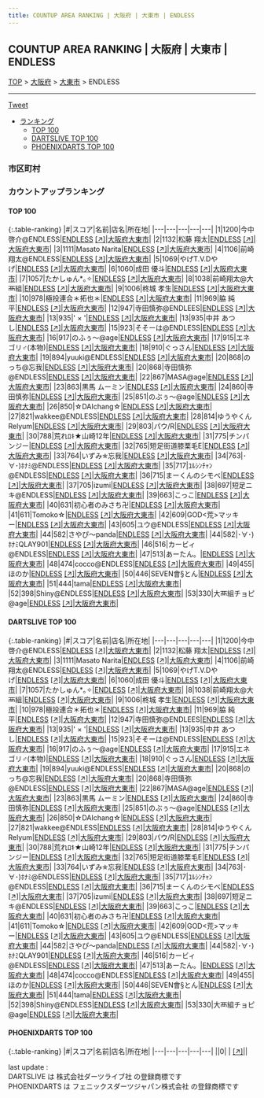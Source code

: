 ```yaml
---
title: COUNTUP AREA RANKING | 大阪府 | 大東市 | ENDLESS
---
```

## COUNTUP AREA RANKING | 大阪府 | 大東市 | ENDLESS

[TOP](/darts/rank/) > [大阪府](/darts/rank/大阪府/) > [大東市](/darts/rank/大阪府/大東市/) > ENDLESS

___

<a href="https://twitter.com/share?ref_src=twsrc%5Etfw" data-text="COUNTUP AREA RANKING | 大阪府大東市ENDLESS" class="twitter-share-button" data-hashtags="DARTSLIVE,PHOENIXDARTS,darts,ダーツ" data-show-count="false">Tweet</a>

* [ランキング](#カウントアップランキング)
    * [TOP 100](#top-100)
    * [DARTSLIVE TOP 100](#dartslive-top-100)
    * [PHOENIXDARTS TOP 100](#phoenixdarts-top-100)

### 市区町村

<ul>

</ul>

### カウントアップランキング

#### TOP 100



{:.table-ranking}
|#|スコア|名前|店名|所在地|
|---|---|---|---|---|
|1|1200|<span class="rank-name-dl">今中啓介@ENDLESS</span>|<a href="/darts/rank/shops/24b03068b11dabe0f454cb89828a1cfe.html">ENDLESS</a> <a href="https://search.dartslive.com/jp/shop/24b03068b11dabe0f454cb89828a1cfe">[↗]</a>|<a href="/darts/rank/大阪府/大東市">大阪府大東市</a>|
|2|1132|<span class="rank-name-dl">松藤 翔太</span>|<a href="/darts/rank/shops/24b03068b11dabe0f454cb89828a1cfe.html">ENDLESS</a> <a href="https://search.dartslive.com/jp/shop/24b03068b11dabe0f454cb89828a1cfe">[↗]</a>|<a href="/darts/rank/大阪府/大東市">大阪府大東市</a>|
|3|1111|<span class="rank-name-dl">Masato Narita</span>|<a href="/darts/rank/shops/24b03068b11dabe0f454cb89828a1cfe.html">ENDLESS</a> <a href="https://search.dartslive.com/jp/shop/24b03068b11dabe0f454cb89828a1cfe">[↗]</a>|<a href="/darts/rank/大阪府/大東市">大阪府大東市</a>|
|4|1106|<span class="rank-name-dl">前崎翔太@ENDLESS</span>|<a href="/darts/rank/shops/24b03068b11dabe0f454cb89828a1cfe.html">ENDLESS</a> <a href="https://search.dartslive.com/jp/shop/24b03068b11dabe0f454cb89828a1cfe">[↗]</a>|<a href="/darts/rank/大阪府/大東市">大阪府大東市</a>|
|5|1069|<span class="rank-name-dl">やげT.V.Dやげ</span>|<a href="/darts/rank/shops/24b03068b11dabe0f454cb89828a1cfe.html">ENDLESS</a> <a href="https://search.dartslive.com/jp/shop/24b03068b11dabe0f454cb89828a1cfe">[↗]</a>|<a href="/darts/rank/大阪府/大東市">大阪府大東市</a>|
|6|1060|<span class="rank-name-dl">成田 優斗</span>|<a href="/darts/rank/shops/24b03068b11dabe0f454cb89828a1cfe.html">ENDLESS</a> <a href="https://search.dartslive.com/jp/shop/24b03068b11dabe0f454cb89828a1cfe">[↗]</a>|<a href="/darts/rank/大阪府/大東市">大阪府大東市</a>|
|7|1057|<span class="rank-name-dl">たかしゅん*｡✧</span>|<a href="/darts/rank/shops/24b03068b11dabe0f454cb89828a1cfe.html">ENDLESS</a> <a href="https://search.dartslive.com/jp/shop/24b03068b11dabe0f454cb89828a1cfe">[↗]</a>|<a href="/darts/rank/大阪府/大東市">大阪府大東市</a>|
|8|1038|<span class="rank-name-dl">前崎翔太@大襾組</span>|<a href="/darts/rank/shops/24b03068b11dabe0f454cb89828a1cfe.html">ENDLESS</a> <a href="https://search.dartslive.com/jp/shop/24b03068b11dabe0f454cb89828a1cfe">[↗]</a>|<a href="/darts/rank/大阪府/大東市">大阪府大東市</a>|
|9|1006|<span class="rank-name-dl">柊城 孝生</span>|<a href="/darts/rank/shops/24b03068b11dabe0f454cb89828a1cfe.html">ENDLESS</a> <a href="https://search.dartslive.com/jp/shop/24b03068b11dabe0f454cb89828a1cfe">[↗]</a>|<a href="/darts/rank/大阪府/大東市">大阪府大東市</a>|
|10|978|<span class="rank-name-dl">極投連合＊拓也＊</span>|<a href="/darts/rank/shops/24b03068b11dabe0f454cb89828a1cfe.html">ENDLESS</a> <a href="https://search.dartslive.com/jp/shop/24b03068b11dabe0f454cb89828a1cfe">[↗]</a>|<a href="/darts/rank/大阪府/大東市">大阪府大東市</a>|
|11|969|<span class="rank-name-dl">脇 純平</span>|<a href="/darts/rank/shops/24b03068b11dabe0f454cb89828a1cfe.html">ENDLESS</a> <a href="https://search.dartslive.com/jp/shop/24b03068b11dabe0f454cb89828a1cfe">[↗]</a>|<a href="/darts/rank/大阪府/大東市">大阪府大東市</a>|
|12|947|<span class="rank-name-dl">寺田慎弥@ENDLEES</span>|<a href="/darts/rank/shops/24b03068b11dabe0f454cb89828a1cfe.html">ENDLESS</a> <a href="https://search.dartslive.com/jp/shop/24b03068b11dabe0f454cb89828a1cfe">[↗]</a>|<a href="/darts/rank/大阪府/大東市">大阪府大東市</a>|
|13|935|<span class="rank-name-dl">&#x27; × &#x27;</span>|<a href="/darts/rank/shops/24b03068b11dabe0f454cb89828a1cfe.html">ENDLESS</a> <a href="https://search.dartslive.com/jp/shop/24b03068b11dabe0f454cb89828a1cfe">[↗]</a>|<a href="/darts/rank/大阪府/大東市">大阪府大東市</a>|
|13|935|<span class="rank-name-dl">中井 あつし</span>|<a href="/darts/rank/shops/24b03068b11dabe0f454cb89828a1cfe.html">ENDLESS</a> <a href="https://search.dartslive.com/jp/shop/24b03068b11dabe0f454cb89828a1cfe">[↗]</a>|<a href="/darts/rank/大阪府/大東市">大阪府大東市</a>|
|15|923|<span class="rank-name-dl">そそーは@ENDLESS</span>|<a href="/darts/rank/shops/24b03068b11dabe0f454cb89828a1cfe.html">ENDLESS</a> <a href="https://search.dartslive.com/jp/shop/24b03068b11dabe0f454cb89828a1cfe">[↗]</a>|<a href="/darts/rank/大阪府/大東市">大阪府大東市</a>|
|16|917|<span class="rank-name-dl">のふぅ〜@age</span>|<a href="/darts/rank/shops/24b03068b11dabe0f454cb89828a1cfe.html">ENDLESS</a> <a href="https://search.dartslive.com/jp/shop/24b03068b11dabe0f454cb89828a1cfe">[↗]</a>|<a href="/darts/rank/大阪府/大東市">大阪府大東市</a>|
|17|915|<span class="rank-name-dl">エネゴリ♂(本物)</span>|<a href="/darts/rank/shops/24b03068b11dabe0f454cb89828a1cfe.html">ENDLESS</a> <a href="https://search.dartslive.com/jp/shop/24b03068b11dabe0f454cb89828a1cfe">[↗]</a>|<a href="/darts/rank/大阪府/大東市">大阪府大東市</a>|
|18|910|<span class="rank-name-dl">ぐっさん</span>|<a href="/darts/rank/shops/24b03068b11dabe0f454cb89828a1cfe.html">ENDLESS</a> <a href="https://search.dartslive.com/jp/shop/24b03068b11dabe0f454cb89828a1cfe">[↗]</a>|<a href="/darts/rank/大阪府/大東市">大阪府大東市</a>|
|19|894|<span class="rank-name-dl">yuuki@ENDLESS</span>|<a href="/darts/rank/shops/24b03068b11dabe0f454cb89828a1cfe.html">ENDLESS</a> <a href="https://search.dartslive.com/jp/shop/24b03068b11dabe0f454cb89828a1cfe">[↗]</a>|<a href="/darts/rank/大阪府/大東市">大阪府大東市</a>|
|20|868|<span class="rank-name-dl">のっち@忘我</span>|<a href="/darts/rank/shops/24b03068b11dabe0f454cb89828a1cfe.html">ENDLESS</a> <a href="https://search.dartslive.com/jp/shop/24b03068b11dabe0f454cb89828a1cfe">[↗]</a>|<a href="/darts/rank/大阪府/大東市">大阪府大東市</a>|
|20|868|<span class="rank-name-dl">寺田慎弥@ENDLESS</span>|<a href="/darts/rank/shops/24b03068b11dabe0f454cb89828a1cfe.html">ENDLESS</a> <a href="https://search.dartslive.com/jp/shop/24b03068b11dabe0f454cb89828a1cfe">[↗]</a>|<a href="/darts/rank/大阪府/大東市">大阪府大東市</a>|
|22|867|<span class="rank-name-dl">MASA@age</span>|<a href="/darts/rank/shops/24b03068b11dabe0f454cb89828a1cfe.html">ENDLESS</a> <a href="https://search.dartslive.com/jp/shop/24b03068b11dabe0f454cb89828a1cfe">[↗]</a>|<a href="/darts/rank/大阪府/大東市">大阪府大東市</a>|
|23|863|<span class="rank-name-dl">黒馬 ムーミン</span>|<a href="/darts/rank/shops/24b03068b11dabe0f454cb89828a1cfe.html">ENDLESS</a> <a href="https://search.dartslive.com/jp/shop/24b03068b11dabe0f454cb89828a1cfe">[↗]</a>|<a href="/darts/rank/大阪府/大東市">大阪府大東市</a>|
|24|860|<span class="rank-name-dl">寺田慎弥</span>|<a href="/darts/rank/shops/24b03068b11dabe0f454cb89828a1cfe.html">ENDLESS</a> <a href="https://search.dartslive.com/jp/shop/24b03068b11dabe0f454cb89828a1cfe">[↗]</a>|<a href="/darts/rank/大阪府/大東市">大阪府大東市</a>|
|25|851|<span class="rank-name-dl">のぶぅ〜@age</span>|<a href="/darts/rank/shops/24b03068b11dabe0f454cb89828a1cfe.html">ENDLESS</a> <a href="https://search.dartslive.com/jp/shop/24b03068b11dabe0f454cb89828a1cfe">[↗]</a>|<a href="/darts/rank/大阪府/大東市">大阪府大東市</a>|
|26|850|<span class="rank-name-dl">☆DAIchang☆</span>|<a href="/darts/rank/shops/24b03068b11dabe0f454cb89828a1cfe.html">ENDLESS</a> <a href="https://search.dartslive.com/jp/shop/24b03068b11dabe0f454cb89828a1cfe">[↗]</a>|<a href="/darts/rank/大阪府/大東市">大阪府大東市</a>|
|27|821|<span class="rank-name-dl">wakkee@ENDLESS</span>|<a href="/darts/rank/shops/24b03068b11dabe0f454cb89828a1cfe.html">ENDLESS</a> <a href="https://search.dartslive.com/jp/shop/24b03068b11dabe0f454cb89828a1cfe">[↗]</a>|<a href="/darts/rank/大阪府/大東市">大阪府大東市</a>|
|28|814|<span class="rank-name-dl">ゆうやくんRelyum</span>|<a href="/darts/rank/shops/24b03068b11dabe0f454cb89828a1cfe.html">ENDLESS</a> <a href="https://search.dartslive.com/jp/shop/24b03068b11dabe0f454cb89828a1cfe">[↗]</a>|<a href="/darts/rank/大阪府/大東市">大阪府大東市</a>|
|29|803|<span class="rank-name-dl">パウ/R</span>|<a href="/darts/rank/shops/24b03068b11dabe0f454cb89828a1cfe.html">ENDLESS</a> <a href="https://search.dartslive.com/jp/shop/24b03068b11dabe0f454cb89828a1cfe">[↗]</a>|<a href="/darts/rank/大阪府/大東市">大阪府大東市</a>|
|30|788|<span class="rank-name-dl">荒れﾛｷ★山崎12年</span>|<a href="/darts/rank/shops/24b03068b11dabe0f454cb89828a1cfe.html">ENDLESS</a> <a href="https://search.dartslive.com/jp/shop/24b03068b11dabe0f454cb89828a1cfe">[↗]</a>|<a href="/darts/rank/大阪府/大東市">大阪府大東市</a>|
|31|775|<span class="rank-name-dl">チンパンジー</span>|<a href="/darts/rank/shops/24b03068b11dabe0f454cb89828a1cfe.html">ENDLESS</a> <a href="https://search.dartslive.com/jp/shop/24b03068b11dabe0f454cb89828a1cfe">[↗]</a>|<a href="/darts/rank/大阪府/大東市">大阪府大東市</a>|
|32|765|<span class="rank-name-dl">短足街道膝栗毛E</span>|<a href="/darts/rank/shops/24b03068b11dabe0f454cb89828a1cfe.html">ENDLESS</a> <a href="https://search.dartslive.com/jp/shop/24b03068b11dabe0f454cb89828a1cfe">[↗]</a>|<a href="/darts/rank/大阪府/大東市">大阪府大東市</a>|
|33|764|<span class="rank-name-dl">いずみ✯忘我</span>|<a href="/darts/rank/shops/24b03068b11dabe0f454cb89828a1cfe.html">ENDLESS</a> <a href="https://search.dartslive.com/jp/shop/24b03068b11dabe0f454cb89828a1cfe">[↗]</a>|<a href="/darts/rank/大阪府/大東市">大阪府大東市</a>|
|34|763|<span class="rank-name-dl">･∀･)ﾎﾅﾐ@ENDLESS</span>|<a href="/darts/rank/shops/24b03068b11dabe0f454cb89828a1cfe.html">ENDLESS</a> <a href="https://search.dartslive.com/jp/shop/24b03068b11dabe0f454cb89828a1cfe">[↗]</a>|<a href="/darts/rank/大阪府/大東市">大阪府大東市</a>|
|35|717|<span class="rank-name-dl">ﾕﾙｼﾝﾁｬﾝ@ENDLESS</span>|<a href="/darts/rank/shops/24b03068b11dabe0f454cb89828a1cfe.html">ENDLESS</a> <a href="https://search.dartslive.com/jp/shop/24b03068b11dabe0f454cb89828a1cfe">[↗]</a>|<a href="/darts/rank/大阪府/大東市">大阪府大東市</a>|
|36|715|<span class="rank-name-dl">まーくんのシモベ</span>|<a href="/darts/rank/shops/24b03068b11dabe0f454cb89828a1cfe.html">ENDLESS</a> <a href="https://search.dartslive.com/jp/shop/24b03068b11dabe0f454cb89828a1cfe">[↗]</a>|<a href="/darts/rank/大阪府/大東市">大阪府大東市</a>|
|37|705|<span class="rank-name-dl">izumi</span>|<a href="/darts/rank/shops/24b03068b11dabe0f454cb89828a1cfe.html">ENDLESS</a> <a href="https://search.dartslive.com/jp/shop/24b03068b11dabe0f454cb89828a1cfe">[↗]</a>|<a href="/darts/rank/大阪府/大東市">大阪府大東市</a>|
|38|697|<span class="rank-name-dl">短足ニキ@ENDLESS</span>|<a href="/darts/rank/shops/24b03068b11dabe0f454cb89828a1cfe.html">ENDLESS</a> <a href="https://search.dartslive.com/jp/shop/24b03068b11dabe0f454cb89828a1cfe">[↗]</a>|<a href="/darts/rank/大阪府/大東市">大阪府大東市</a>|
|39|663|<span class="rank-name-dl">こっこ</span>|<a href="/darts/rank/shops/24b03068b11dabe0f454cb89828a1cfe.html">ENDLESS</a> <a href="https://search.dartslive.com/jp/shop/24b03068b11dabe0f454cb89828a1cfe">[↗]</a>|<a href="/darts/rank/大阪府/大東市">大阪府大東市</a>|
|40|631|<span class="rank-name-dl">初心者のみさち卍</span>|<a href="/darts/rank/shops/24b03068b11dabe0f454cb89828a1cfe.html">ENDLESS</a> <a href="https://search.dartslive.com/jp/shop/24b03068b11dabe0f454cb89828a1cfe">[↗]</a>|<a href="/darts/rank/大阪府/大東市">大阪府大東市</a>|
|41|611|<span class="rank-name-dl">Tomoko☆</span>|<a href="/darts/rank/shops/24b03068b11dabe0f454cb89828a1cfe.html">ENDLESS</a> <a href="https://search.dartslive.com/jp/shop/24b03068b11dabe0f454cb89828a1cfe">[↗]</a>|<a href="/darts/rank/大阪府/大東市">大阪府大東市</a>|
|42|609|<span class="rank-name-dl">GOD&lt;荒&gt;マッキー</span>|<a href="/darts/rank/shops/24b03068b11dabe0f454cb89828a1cfe.html">ENDLESS</a> <a href="https://search.dartslive.com/jp/shop/24b03068b11dabe0f454cb89828a1cfe">[↗]</a>|<a href="/darts/rank/大阪府/大東市">大阪府大東市</a>|
|43|605|<span class="rank-name-dl">ユウ@ENDLESS</span>|<a href="/darts/rank/shops/24b03068b11dabe0f454cb89828a1cfe.html">ENDLESS</a> <a href="https://search.dartslive.com/jp/shop/24b03068b11dabe0f454cb89828a1cfe">[↗]</a>|<a href="/darts/rank/大阪府/大東市">大阪府大東市</a>|
|44|582|<span class="rank-name-dl">さやぴ〜panda</span>|<a href="/darts/rank/shops/24b03068b11dabe0f454cb89828a1cfe.html">ENDLESS</a> <a href="https://search.dartslive.com/jp/shop/24b03068b11dabe0f454cb89828a1cfe">[↗]</a>|<a href="/darts/rank/大阪府/大東市">大阪府大東市</a>|
|44|582|<span class="rank-name-dl">･∀･)ﾎﾅﾐQLAY901</span>|<a href="/darts/rank/shops/24b03068b11dabe0f454cb89828a1cfe.html">ENDLESS</a> <a href="https://search.dartslive.com/jp/shop/24b03068b11dabe0f454cb89828a1cfe">[↗]</a>|<a href="/darts/rank/大阪府/大東市">大阪府大東市</a>|
|46|516|<span class="rank-name-dl">カービィ@ENDLESS</span>|<a href="/darts/rank/shops/24b03068b11dabe0f454cb89828a1cfe.html">ENDLESS</a> <a href="https://search.dartslive.com/jp/shop/24b03068b11dabe0f454cb89828a1cfe">[↗]</a>|<a href="/darts/rank/大阪府/大東市">大阪府大東市</a>|
|47|513|<span class="rank-name-dl">あーたん。</span>|<a href="/darts/rank/shops/24b03068b11dabe0f454cb89828a1cfe.html">ENDLESS</a> <a href="https://search.dartslive.com/jp/shop/24b03068b11dabe0f454cb89828a1cfe">[↗]</a>|<a href="/darts/rank/大阪府/大東市">大阪府大東市</a>|
|48|474|<span class="rank-name-dl">cocco@ENDLESS</span>|<a href="/darts/rank/shops/24b03068b11dabe0f454cb89828a1cfe.html">ENDLESS</a> <a href="https://search.dartslive.com/jp/shop/24b03068b11dabe0f454cb89828a1cfe">[↗]</a>|<a href="/darts/rank/大阪府/大東市">大阪府大東市</a>|
|49|455|<span class="rank-name-dl">ほのか</span>|<a href="/darts/rank/shops/24b03068b11dabe0f454cb89828a1cfe.html">ENDLESS</a> <a href="https://search.dartslive.com/jp/shop/24b03068b11dabe0f454cb89828a1cfe">[↗]</a>|<a href="/darts/rank/大阪府/大東市">大阪府大東市</a>|
|50|446|<span class="rank-name-dl">SEVEN會§とん</span>|<a href="/darts/rank/shops/24b03068b11dabe0f454cb89828a1cfe.html">ENDLESS</a> <a href="https://search.dartslive.com/jp/shop/24b03068b11dabe0f454cb89828a1cfe">[↗]</a>|<a href="/darts/rank/大阪府/大東市">大阪府大東市</a>|
|51|444|<span class="rank-name-dl">tama</span>|<a href="/darts/rank/shops/24b03068b11dabe0f454cb89828a1cfe.html">ENDLESS</a> <a href="https://search.dartslive.com/jp/shop/24b03068b11dabe0f454cb89828a1cfe">[↗]</a>|<a href="/darts/rank/大阪府/大東市">大阪府大東市</a>|
|52|398|<span class="rank-name-dl">Shiny@ENDLESS</span>|<a href="/darts/rank/shops/24b03068b11dabe0f454cb89828a1cfe.html">ENDLESS</a> <a href="https://search.dartslive.com/jp/shop/24b03068b11dabe0f454cb89828a1cfe">[↗]</a>|<a href="/darts/rank/大阪府/大東市">大阪府大東市</a>|
|53|330|<span class="rank-name-dl">大襾組チョピ@age</span>|<a href="/darts/rank/shops/24b03068b11dabe0f454cb89828a1cfe.html">ENDLESS</a> <a href="https://search.dartslive.com/jp/shop/24b03068b11dabe0f454cb89828a1cfe">[↗]</a>|<a href="/darts/rank/大阪府/大東市">大阪府大東市</a>|


#### DARTSLIVE TOP 100



{:.table-ranking}
|#|スコア|名前|店名|所在地|
|---|---|---|---|---|
|1|1200|<span class="rank-name-dl">今中啓介@ENDLESS</span>|<a href="/darts/rank/shops/24b03068b11dabe0f454cb89828a1cfe.html">ENDLESS</a> <a href="https://search.dartslive.com/jp/shop/24b03068b11dabe0f454cb89828a1cfe">[↗]</a>|<a href="/darts/rank/大阪府/大東市">大阪府大東市</a>|
|2|1132|<span class="rank-name-dl">松藤 翔太</span>|<a href="/darts/rank/shops/24b03068b11dabe0f454cb89828a1cfe.html">ENDLESS</a> <a href="https://search.dartslive.com/jp/shop/24b03068b11dabe0f454cb89828a1cfe">[↗]</a>|<a href="/darts/rank/大阪府/大東市">大阪府大東市</a>|
|3|1111|<span class="rank-name-dl">Masato Narita</span>|<a href="/darts/rank/shops/24b03068b11dabe0f454cb89828a1cfe.html">ENDLESS</a> <a href="https://search.dartslive.com/jp/shop/24b03068b11dabe0f454cb89828a1cfe">[↗]</a>|<a href="/darts/rank/大阪府/大東市">大阪府大東市</a>|
|4|1106|<span class="rank-name-dl">前崎翔太@ENDLESS</span>|<a href="/darts/rank/shops/24b03068b11dabe0f454cb89828a1cfe.html">ENDLESS</a> <a href="https://search.dartslive.com/jp/shop/24b03068b11dabe0f454cb89828a1cfe">[↗]</a>|<a href="/darts/rank/大阪府/大東市">大阪府大東市</a>|
|5|1069|<span class="rank-name-dl">やげT.V.Dやげ</span>|<a href="/darts/rank/shops/24b03068b11dabe0f454cb89828a1cfe.html">ENDLESS</a> <a href="https://search.dartslive.com/jp/shop/24b03068b11dabe0f454cb89828a1cfe">[↗]</a>|<a href="/darts/rank/大阪府/大東市">大阪府大東市</a>|
|6|1060|<span class="rank-name-dl">成田 優斗</span>|<a href="/darts/rank/shops/24b03068b11dabe0f454cb89828a1cfe.html">ENDLESS</a> <a href="https://search.dartslive.com/jp/shop/24b03068b11dabe0f454cb89828a1cfe">[↗]</a>|<a href="/darts/rank/大阪府/大東市">大阪府大東市</a>|
|7|1057|<span class="rank-name-dl">たかしゅん*｡✧</span>|<a href="/darts/rank/shops/24b03068b11dabe0f454cb89828a1cfe.html">ENDLESS</a> <a href="https://search.dartslive.com/jp/shop/24b03068b11dabe0f454cb89828a1cfe">[↗]</a>|<a href="/darts/rank/大阪府/大東市">大阪府大東市</a>|
|8|1038|<span class="rank-name-dl">前崎翔太@大襾組</span>|<a href="/darts/rank/shops/24b03068b11dabe0f454cb89828a1cfe.html">ENDLESS</a> <a href="https://search.dartslive.com/jp/shop/24b03068b11dabe0f454cb89828a1cfe">[↗]</a>|<a href="/darts/rank/大阪府/大東市">大阪府大東市</a>|
|9|1006|<span class="rank-name-dl">柊城 孝生</span>|<a href="/darts/rank/shops/24b03068b11dabe0f454cb89828a1cfe.html">ENDLESS</a> <a href="https://search.dartslive.com/jp/shop/24b03068b11dabe0f454cb89828a1cfe">[↗]</a>|<a href="/darts/rank/大阪府/大東市">大阪府大東市</a>|
|10|978|<span class="rank-name-dl">極投連合＊拓也＊</span>|<a href="/darts/rank/shops/24b03068b11dabe0f454cb89828a1cfe.html">ENDLESS</a> <a href="https://search.dartslive.com/jp/shop/24b03068b11dabe0f454cb89828a1cfe">[↗]</a>|<a href="/darts/rank/大阪府/大東市">大阪府大東市</a>|
|11|969|<span class="rank-name-dl">脇 純平</span>|<a href="/darts/rank/shops/24b03068b11dabe0f454cb89828a1cfe.html">ENDLESS</a> <a href="https://search.dartslive.com/jp/shop/24b03068b11dabe0f454cb89828a1cfe">[↗]</a>|<a href="/darts/rank/大阪府/大東市">大阪府大東市</a>|
|12|947|<span class="rank-name-dl">寺田慎弥@ENDLEES</span>|<a href="/darts/rank/shops/24b03068b11dabe0f454cb89828a1cfe.html">ENDLESS</a> <a href="https://search.dartslive.com/jp/shop/24b03068b11dabe0f454cb89828a1cfe">[↗]</a>|<a href="/darts/rank/大阪府/大東市">大阪府大東市</a>|
|13|935|<span class="rank-name-dl">&#x27; × &#x27;</span>|<a href="/darts/rank/shops/24b03068b11dabe0f454cb89828a1cfe.html">ENDLESS</a> <a href="https://search.dartslive.com/jp/shop/24b03068b11dabe0f454cb89828a1cfe">[↗]</a>|<a href="/darts/rank/大阪府/大東市">大阪府大東市</a>|
|13|935|<span class="rank-name-dl">中井 あつし</span>|<a href="/darts/rank/shops/24b03068b11dabe0f454cb89828a1cfe.html">ENDLESS</a> <a href="https://search.dartslive.com/jp/shop/24b03068b11dabe0f454cb89828a1cfe">[↗]</a>|<a href="/darts/rank/大阪府/大東市">大阪府大東市</a>|
|15|923|<span class="rank-name-dl">そそーは@ENDLESS</span>|<a href="/darts/rank/shops/24b03068b11dabe0f454cb89828a1cfe.html">ENDLESS</a> <a href="https://search.dartslive.com/jp/shop/24b03068b11dabe0f454cb89828a1cfe">[↗]</a>|<a href="/darts/rank/大阪府/大東市">大阪府大東市</a>|
|16|917|<span class="rank-name-dl">のふぅ〜@age</span>|<a href="/darts/rank/shops/24b03068b11dabe0f454cb89828a1cfe.html">ENDLESS</a> <a href="https://search.dartslive.com/jp/shop/24b03068b11dabe0f454cb89828a1cfe">[↗]</a>|<a href="/darts/rank/大阪府/大東市">大阪府大東市</a>|
|17|915|<span class="rank-name-dl">エネゴリ♂(本物)</span>|<a href="/darts/rank/shops/24b03068b11dabe0f454cb89828a1cfe.html">ENDLESS</a> <a href="https://search.dartslive.com/jp/shop/24b03068b11dabe0f454cb89828a1cfe">[↗]</a>|<a href="/darts/rank/大阪府/大東市">大阪府大東市</a>|
|18|910|<span class="rank-name-dl">ぐっさん</span>|<a href="/darts/rank/shops/24b03068b11dabe0f454cb89828a1cfe.html">ENDLESS</a> <a href="https://search.dartslive.com/jp/shop/24b03068b11dabe0f454cb89828a1cfe">[↗]</a>|<a href="/darts/rank/大阪府/大東市">大阪府大東市</a>|
|19|894|<span class="rank-name-dl">yuuki@ENDLESS</span>|<a href="/darts/rank/shops/24b03068b11dabe0f454cb89828a1cfe.html">ENDLESS</a> <a href="https://search.dartslive.com/jp/shop/24b03068b11dabe0f454cb89828a1cfe">[↗]</a>|<a href="/darts/rank/大阪府/大東市">大阪府大東市</a>|
|20|868|<span class="rank-name-dl">のっち@忘我</span>|<a href="/darts/rank/shops/24b03068b11dabe0f454cb89828a1cfe.html">ENDLESS</a> <a href="https://search.dartslive.com/jp/shop/24b03068b11dabe0f454cb89828a1cfe">[↗]</a>|<a href="/darts/rank/大阪府/大東市">大阪府大東市</a>|
|20|868|<span class="rank-name-dl">寺田慎弥@ENDLESS</span>|<a href="/darts/rank/shops/24b03068b11dabe0f454cb89828a1cfe.html">ENDLESS</a> <a href="https://search.dartslive.com/jp/shop/24b03068b11dabe0f454cb89828a1cfe">[↗]</a>|<a href="/darts/rank/大阪府/大東市">大阪府大東市</a>|
|22|867|<span class="rank-name-dl">MASA@age</span>|<a href="/darts/rank/shops/24b03068b11dabe0f454cb89828a1cfe.html">ENDLESS</a> <a href="https://search.dartslive.com/jp/shop/24b03068b11dabe0f454cb89828a1cfe">[↗]</a>|<a href="/darts/rank/大阪府/大東市">大阪府大東市</a>|
|23|863|<span class="rank-name-dl">黒馬 ムーミン</span>|<a href="/darts/rank/shops/24b03068b11dabe0f454cb89828a1cfe.html">ENDLESS</a> <a href="https://search.dartslive.com/jp/shop/24b03068b11dabe0f454cb89828a1cfe">[↗]</a>|<a href="/darts/rank/大阪府/大東市">大阪府大東市</a>|
|24|860|<span class="rank-name-dl">寺田慎弥</span>|<a href="/darts/rank/shops/24b03068b11dabe0f454cb89828a1cfe.html">ENDLESS</a> <a href="https://search.dartslive.com/jp/shop/24b03068b11dabe0f454cb89828a1cfe">[↗]</a>|<a href="/darts/rank/大阪府/大東市">大阪府大東市</a>|
|25|851|<span class="rank-name-dl">のぶぅ〜@age</span>|<a href="/darts/rank/shops/24b03068b11dabe0f454cb89828a1cfe.html">ENDLESS</a> <a href="https://search.dartslive.com/jp/shop/24b03068b11dabe0f454cb89828a1cfe">[↗]</a>|<a href="/darts/rank/大阪府/大東市">大阪府大東市</a>|
|26|850|<span class="rank-name-dl">☆DAIchang☆</span>|<a href="/darts/rank/shops/24b03068b11dabe0f454cb89828a1cfe.html">ENDLESS</a> <a href="https://search.dartslive.com/jp/shop/24b03068b11dabe0f454cb89828a1cfe">[↗]</a>|<a href="/darts/rank/大阪府/大東市">大阪府大東市</a>|
|27|821|<span class="rank-name-dl">wakkee@ENDLESS</span>|<a href="/darts/rank/shops/24b03068b11dabe0f454cb89828a1cfe.html">ENDLESS</a> <a href="https://search.dartslive.com/jp/shop/24b03068b11dabe0f454cb89828a1cfe">[↗]</a>|<a href="/darts/rank/大阪府/大東市">大阪府大東市</a>|
|28|814|<span class="rank-name-dl">ゆうやくんRelyum</span>|<a href="/darts/rank/shops/24b03068b11dabe0f454cb89828a1cfe.html">ENDLESS</a> <a href="https://search.dartslive.com/jp/shop/24b03068b11dabe0f454cb89828a1cfe">[↗]</a>|<a href="/darts/rank/大阪府/大東市">大阪府大東市</a>|
|29|803|<span class="rank-name-dl">パウ/R</span>|<a href="/darts/rank/shops/24b03068b11dabe0f454cb89828a1cfe.html">ENDLESS</a> <a href="https://search.dartslive.com/jp/shop/24b03068b11dabe0f454cb89828a1cfe">[↗]</a>|<a href="/darts/rank/大阪府/大東市">大阪府大東市</a>|
|30|788|<span class="rank-name-dl">荒れﾛｷ★山崎12年</span>|<a href="/darts/rank/shops/24b03068b11dabe0f454cb89828a1cfe.html">ENDLESS</a> <a href="https://search.dartslive.com/jp/shop/24b03068b11dabe0f454cb89828a1cfe">[↗]</a>|<a href="/darts/rank/大阪府/大東市">大阪府大東市</a>|
|31|775|<span class="rank-name-dl">チンパンジー</span>|<a href="/darts/rank/shops/24b03068b11dabe0f454cb89828a1cfe.html">ENDLESS</a> <a href="https://search.dartslive.com/jp/shop/24b03068b11dabe0f454cb89828a1cfe">[↗]</a>|<a href="/darts/rank/大阪府/大東市">大阪府大東市</a>|
|32|765|<span class="rank-name-dl">短足街道膝栗毛E</span>|<a href="/darts/rank/shops/24b03068b11dabe0f454cb89828a1cfe.html">ENDLESS</a> <a href="https://search.dartslive.com/jp/shop/24b03068b11dabe0f454cb89828a1cfe">[↗]</a>|<a href="/darts/rank/大阪府/大東市">大阪府大東市</a>|
|33|764|<span class="rank-name-dl">いずみ✯忘我</span>|<a href="/darts/rank/shops/24b03068b11dabe0f454cb89828a1cfe.html">ENDLESS</a> <a href="https://search.dartslive.com/jp/shop/24b03068b11dabe0f454cb89828a1cfe">[↗]</a>|<a href="/darts/rank/大阪府/大東市">大阪府大東市</a>|
|34|763|<span class="rank-name-dl">･∀･)ﾎﾅﾐ@ENDLESS</span>|<a href="/darts/rank/shops/24b03068b11dabe0f454cb89828a1cfe.html">ENDLESS</a> <a href="https://search.dartslive.com/jp/shop/24b03068b11dabe0f454cb89828a1cfe">[↗]</a>|<a href="/darts/rank/大阪府/大東市">大阪府大東市</a>|
|35|717|<span class="rank-name-dl">ﾕﾙｼﾝﾁｬﾝ@ENDLESS</span>|<a href="/darts/rank/shops/24b03068b11dabe0f454cb89828a1cfe.html">ENDLESS</a> <a href="https://search.dartslive.com/jp/shop/24b03068b11dabe0f454cb89828a1cfe">[↗]</a>|<a href="/darts/rank/大阪府/大東市">大阪府大東市</a>|
|36|715|<span class="rank-name-dl">まーくんのシモベ</span>|<a href="/darts/rank/shops/24b03068b11dabe0f454cb89828a1cfe.html">ENDLESS</a> <a href="https://search.dartslive.com/jp/shop/24b03068b11dabe0f454cb89828a1cfe">[↗]</a>|<a href="/darts/rank/大阪府/大東市">大阪府大東市</a>|
|37|705|<span class="rank-name-dl">izumi</span>|<a href="/darts/rank/shops/24b03068b11dabe0f454cb89828a1cfe.html">ENDLESS</a> <a href="https://search.dartslive.com/jp/shop/24b03068b11dabe0f454cb89828a1cfe">[↗]</a>|<a href="/darts/rank/大阪府/大東市">大阪府大東市</a>|
|38|697|<span class="rank-name-dl">短足ニキ@ENDLESS</span>|<a href="/darts/rank/shops/24b03068b11dabe0f454cb89828a1cfe.html">ENDLESS</a> <a href="https://search.dartslive.com/jp/shop/24b03068b11dabe0f454cb89828a1cfe">[↗]</a>|<a href="/darts/rank/大阪府/大東市">大阪府大東市</a>|
|39|663|<span class="rank-name-dl">こっこ</span>|<a href="/darts/rank/shops/24b03068b11dabe0f454cb89828a1cfe.html">ENDLESS</a> <a href="https://search.dartslive.com/jp/shop/24b03068b11dabe0f454cb89828a1cfe">[↗]</a>|<a href="/darts/rank/大阪府/大東市">大阪府大東市</a>|
|40|631|<span class="rank-name-dl">初心者のみさち卍</span>|<a href="/darts/rank/shops/24b03068b11dabe0f454cb89828a1cfe.html">ENDLESS</a> <a href="https://search.dartslive.com/jp/shop/24b03068b11dabe0f454cb89828a1cfe">[↗]</a>|<a href="/darts/rank/大阪府/大東市">大阪府大東市</a>|
|41|611|<span class="rank-name-dl">Tomoko☆</span>|<a href="/darts/rank/shops/24b03068b11dabe0f454cb89828a1cfe.html">ENDLESS</a> <a href="https://search.dartslive.com/jp/shop/24b03068b11dabe0f454cb89828a1cfe">[↗]</a>|<a href="/darts/rank/大阪府/大東市">大阪府大東市</a>|
|42|609|<span class="rank-name-dl">GOD&lt;荒&gt;マッキー</span>|<a href="/darts/rank/shops/24b03068b11dabe0f454cb89828a1cfe.html">ENDLESS</a> <a href="https://search.dartslive.com/jp/shop/24b03068b11dabe0f454cb89828a1cfe">[↗]</a>|<a href="/darts/rank/大阪府/大東市">大阪府大東市</a>|
|43|605|<span class="rank-name-dl">ユウ@ENDLESS</span>|<a href="/darts/rank/shops/24b03068b11dabe0f454cb89828a1cfe.html">ENDLESS</a> <a href="https://search.dartslive.com/jp/shop/24b03068b11dabe0f454cb89828a1cfe">[↗]</a>|<a href="/darts/rank/大阪府/大東市">大阪府大東市</a>|
|44|582|<span class="rank-name-dl">さやぴ〜panda</span>|<a href="/darts/rank/shops/24b03068b11dabe0f454cb89828a1cfe.html">ENDLESS</a> <a href="https://search.dartslive.com/jp/shop/24b03068b11dabe0f454cb89828a1cfe">[↗]</a>|<a href="/darts/rank/大阪府/大東市">大阪府大東市</a>|
|44|582|<span class="rank-name-dl">･∀･)ﾎﾅﾐQLAY901</span>|<a href="/darts/rank/shops/24b03068b11dabe0f454cb89828a1cfe.html">ENDLESS</a> <a href="https://search.dartslive.com/jp/shop/24b03068b11dabe0f454cb89828a1cfe">[↗]</a>|<a href="/darts/rank/大阪府/大東市">大阪府大東市</a>|
|46|516|<span class="rank-name-dl">カービィ@ENDLESS</span>|<a href="/darts/rank/shops/24b03068b11dabe0f454cb89828a1cfe.html">ENDLESS</a> <a href="https://search.dartslive.com/jp/shop/24b03068b11dabe0f454cb89828a1cfe">[↗]</a>|<a href="/darts/rank/大阪府/大東市">大阪府大東市</a>|
|47|513|<span class="rank-name-dl">あーたん。</span>|<a href="/darts/rank/shops/24b03068b11dabe0f454cb89828a1cfe.html">ENDLESS</a> <a href="https://search.dartslive.com/jp/shop/24b03068b11dabe0f454cb89828a1cfe">[↗]</a>|<a href="/darts/rank/大阪府/大東市">大阪府大東市</a>|
|48|474|<span class="rank-name-dl">cocco@ENDLESS</span>|<a href="/darts/rank/shops/24b03068b11dabe0f454cb89828a1cfe.html">ENDLESS</a> <a href="https://search.dartslive.com/jp/shop/24b03068b11dabe0f454cb89828a1cfe">[↗]</a>|<a href="/darts/rank/大阪府/大東市">大阪府大東市</a>|
|49|455|<span class="rank-name-dl">ほのか</span>|<a href="/darts/rank/shops/24b03068b11dabe0f454cb89828a1cfe.html">ENDLESS</a> <a href="https://search.dartslive.com/jp/shop/24b03068b11dabe0f454cb89828a1cfe">[↗]</a>|<a href="/darts/rank/大阪府/大東市">大阪府大東市</a>|
|50|446|<span class="rank-name-dl">SEVEN會§とん</span>|<a href="/darts/rank/shops/24b03068b11dabe0f454cb89828a1cfe.html">ENDLESS</a> <a href="https://search.dartslive.com/jp/shop/24b03068b11dabe0f454cb89828a1cfe">[↗]</a>|<a href="/darts/rank/大阪府/大東市">大阪府大東市</a>|
|51|444|<span class="rank-name-dl">tama</span>|<a href="/darts/rank/shops/24b03068b11dabe0f454cb89828a1cfe.html">ENDLESS</a> <a href="https://search.dartslive.com/jp/shop/24b03068b11dabe0f454cb89828a1cfe">[↗]</a>|<a href="/darts/rank/大阪府/大東市">大阪府大東市</a>|
|52|398|<span class="rank-name-dl">Shiny@ENDLESS</span>|<a href="/darts/rank/shops/24b03068b11dabe0f454cb89828a1cfe.html">ENDLESS</a> <a href="https://search.dartslive.com/jp/shop/24b03068b11dabe0f454cb89828a1cfe">[↗]</a>|<a href="/darts/rank/大阪府/大東市">大阪府大東市</a>|
|53|330|<span class="rank-name-dl">大襾組チョピ@age</span>|<a href="/darts/rank/shops/24b03068b11dabe0f454cb89828a1cfe.html">ENDLESS</a> <a href="https://search.dartslive.com/jp/shop/24b03068b11dabe0f454cb89828a1cfe">[↗]</a>|<a href="/darts/rank/大阪府/大東市">大阪府大東市</a>|


#### PHOENIXDARTS TOP 100



{:.table-ranking}
|#|スコア|名前|店名|所在地|
|---|---|---|---|---|
||0|<span class="rank-name-dl"> </span>|<a href="/darts/rank/shops/.html"></a> <a href="">[↗]</a>|<a href="/darts/rank//"></a>|


<div class="footer border-top border-gray-light mt-5 pt-3 text-right text-gray">
    last update : <span style="font-weight: italic" id="foot_last_modified"></span><br />
    DARTSLIVE は 株式会社ダーツライブ社 の登録商標です<br />
    PHOENIXDARTS は フェニックスダーツジャパン株式会社 の登録商標です<br />
</div>

<script src="https://cdnjs.cloudflare.com/ajax/libs/jquery.tablesorter/2.31.3/js/jquery.tablesorter.min.js" integrity="sha512-qzgd5cYSZcosqpzpn7zF2ZId8f/8CHmFKZ8j7mU4OUXTNRd5g+ZHBPsgKEwoqxCtdQvExE5LprwwPAgoicguNg==" crossorigin="anonymous" referrerpolicy="no-referrer"></script>
<link rel="stylesheet" href="https://cdnjs.cloudflare.com/ajax/libs/jquery.tablesorter/2.31.3/css/theme.default.min.css" integrity="sha512-wghhOJkjQX0Lh3NSWvNKeZ0ZpNn+SPVXX1Qyc9OCaogADktxrBiBdKGDoqVUOyhStvMBmJQ8ZdMHiR3wuEq8+w==" crossorigin="anonymous" referrerpolicy="no-referrer" />
<script>
$(function() {
    $(".table-ranking").tablesorter({sortList:[[0, 0]]});
    $("#foot_last_modified").text(formatDate(new Date(document.lastModified), 'yyyy-MM-dd HH:mm:ss'));
});
</script>

<script async src="https://platform.twitter.com/widgets.js" charset="utf-8"></script>